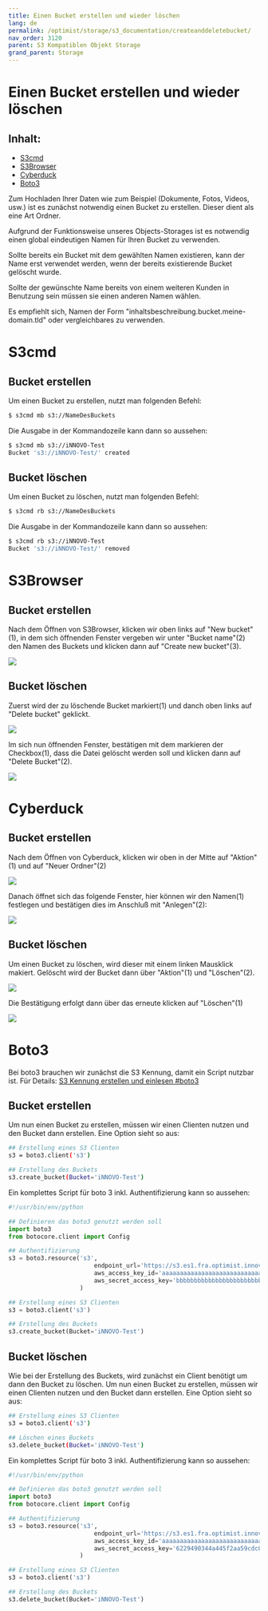 ```yaml
---
title: Einen Bucket erstellen und wieder löschen
lang: de
permalink: /optimist/storage/s3_documentation/createanddeletebucket/
nav_order: 3120
parent: S3 Kompatiblen Objekt Storage
grand_parent: Storage
---
```



Einen Bucket erstellen und wieder löschen
=================================================

Inhalt:
---------
- [S3cmd](#S3cmd)
- [S3Browser](#s3browser)
- [Cyberduck](#cyberduck)
- [Boto3](#boto3)

Zum Hochladen Ihrer Daten wie zum Beispiel (Dokumente, Fotos, Videos, usw.) ist es zunächst notwendig einen Bucket zu erstellen. Dieser dient als eine Art Ordner.

Aufgrund der Funktionsweise unseres Objects-Storages ist es notwendig einen global eindeutigen Namen für Ihren Bucket zu verwenden.

Sollte bereits ein Bucket mit dem gewählten Namen existieren, kann der Name erst verwendet werden, wenn der bereits existierende Bucket gelöscht wurde.

Sollte der gewünschte Name bereits von einem weiteren Kunden in Benutzung sein müssen sie einen anderen Namen wählen.

Es empfiehlt sich, Namen der Form "inhaltsbeschreibung.bucket.meine-domain.tld"  oder vergleichbares zu verwenden.

# S3cmd

## Bucket erstellen

Um einen Bucket zu erstellen, nutzt man folgenden Befehl:

```bash
$ s3cmd mb s3://NameDesBuckets
```

Die Ausgabe in der Kommandozeile kann dann so aussehen:

```bash
$ s3cmd mb s3://iNNOVO-Test
Bucket 's3://iNNOVO-Test/' created
```

## Bucket löschen

Um einen Bucket zu löschen, nutzt man folgenden Befehl:

```bash
$ s3cmd rb s3://NameDesBuckets
```

Die Ausgabe in der Kommandozeile kann dann so aussehen:

```bash
$ s3cmd rb s3://iNNOVO-Test
Bucket 's3://iNNOVO-Test/' removed
```

# S3Browser

## Bucket erstellen

Nach dem Öffnen von S3Browser, klicken wir oben links auf "New bucket"(1), in dem sich öffnenden Fenster vergeben wir unter "Bucket name"(2) den Namen des Buckets und klicken dann auf "Create new bucket"(3).

![](attachments/CreateAndDeleteBucket1.png)

## Bucket löschen

Zuerst wird der zu löschende Bucket markiert(1) und danch oben links auf "Delete bucket" geklickt.

![](attachments/CreateAndDeleteBucket2.png)

Im sich nun öffnenden Fenster, bestätigen mit dem markieren der Checkbox(1), dass die Datei gelöscht werden soll und klicken dann auf "Delete Bucket"(2).

![](attachments/CreateAndDeleteBucket3.png)

# Cyberduck

## Bucket erstellen

Nach dem Öffnen von Cyberduck, klicken wir oben in der Mitte auf "Aktion"(1) und auf "Neuer Ordner"(2)

![](attachments/CreateAndDeleteBucket4.png)

Danach öffnet sich das folgende Fenster, hier können wir den Namen(1) festlegen und bestätigen dies im Anschluß mit "Anlegen"(2):

![](attachments/CreateAndDeleteBucket5.png)

## Bucket löschen

Um einen Bucket zu löschen, wird dieser mit einem linken Mausklick makiert. Gelöscht wird der Bucket dann über "Aktion"(1) und "Löschen"(2).

![](attachments/CreateAndDeleteBucket6.png)

Die Bestätigung erfolgt dann über das erneute klicken auf "Löschen"(1)

![](attachments/CreateAndDeleteBucket7.png)

# Boto3

Bei boto3 brauchen wir zunächst die S3 Kennung, damit ein Script nutzbar ist. Für Details: [S3 Kennung erstellen und einlesen #boto3](/optimist/storage/s3_documentation/createanduses3credentials/#boto3)

## Bucket erstellen

Um nun einen Bucket zu erstellen, müssen wir einen Clienten nutzen und den Bucket dann erstellen.
Eine Option sieht so aus:

```bash
## Erstellung eines S3 Clienten
s3 = boto3.client('s3')

## Erstellung des Buckets
s3.create_bucket(Bucket='iNNOVO-Test')
```

Ein komplettes Script für boto 3 inkl. Authentifizierung kann so aussehen:

```python
#!/usr/bin/env/python

## Definieren das boto3 genutzt werden soll
import boto3
from botocore.client import Config

## Authentifizierung
s3 = boto3.resource('s3',
                        endpoint_url='https://s3.es1.fra.optimist.innovo.cloud',
                        aws_access_key_id='aaaaaaaaaaaaaaaaaaaaaaaaaaaaaaa',
                        aws_secret_access_key='bbbbbbbbbbbbbbbbbbbbbbbbbbbbbbbb',
                    )

## Erstellung eines S3 Clienten
s3 = boto3.client('s3')

## Erstellung des Buckets
s3.create_bucket(Bucket='iNNOVO-Test')
```

## Bucket löschen

Wie bei der Erstellung des Buckets, wird zunächst ein Client benötigt um dann den Bucket zu löschen.
Um nun einen Bucket zu erstellen, müssen wir einen Clienten nutzen und den Bucket dann erstellen.
Eine Option sieht so aus:

```bash
## Erstellung eines S3 Clienten
s3 = boto3.client('s3')

## Löschen eines Buckets
s3.delete_bucket(Bucket='iNNOVO-Test')
```

Ein komplettes Script für boto 3 inkl. Authentifizierung kann so aussehen:

```python
#!/usr/bin/env/python

## Definieren das boto3 genutzt werden soll
import boto3
from botocore.client import Config

## Authentifizierung
s3 = boto3.resource('s3',
                        endpoint_url='https://s3.es1.fra.optimist.innovo.cloud',
                        aws_access_key_id='aaaaaaaaaaaaaaaaaaaaaaaaaaaaaaa',
                        aws_secret_access_key='6229490344a445f2aa59cdc0e53add88',
                    )

## Erstellung eines S3 Clienten
s3 = boto3.client('s3')

## Erstellung des Buckets
s3.delete_bucket(Bucket='iNNOVO-Test')
```

